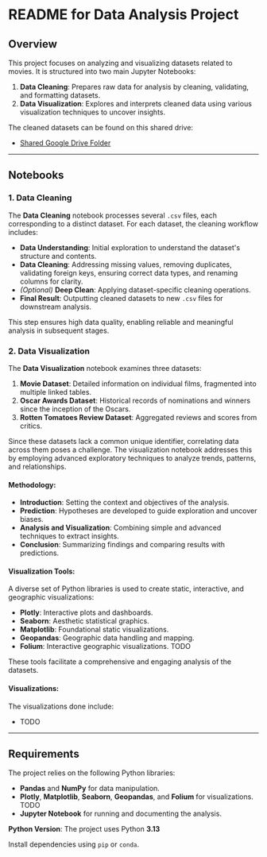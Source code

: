 

# README for Data Analysis Project

## Overview

This project focuses on analyzing and visualizing datasets related to movies. It is structured into two main Jupyter Notebooks:

1. **Data Cleaning**: Prepares raw data for analysis by cleaning, validating, and formatting datasets.  
2. **Data Visualization**: Explores and interprets cleaned data using various visualization techniques to uncover insights.

The cleaned datasets can be found on this shared drive:
- [Shared Google Drive Folder](https://drive.google.com/drive/folders/14OxhhOg3TxA2dzB_y8f4NYJa3RL1wGee)

---

## Notebooks

### 1. Data Cleaning
The **Data Cleaning** notebook processes several `.csv` files, each corresponding to a distinct dataset. For each dataset, the cleaning workflow includes:  
- **Data Understanding**: Initial exploration to understand the dataset's structure and contents.  
- **Data Cleaning**: Addressing missing values, removing duplicates, validating foreign keys, ensuring correct data types, and renaming columns for clarity.  
- *(Optional)* **Deep Clean**: Applying dataset-specific cleaning operations.  
- **Final Result**: Outputting cleaned datasets to new `.csv` files for downstream analysis.  

This step ensures high data quality, enabling reliable and meaningful analysis in subsequent stages.


### 2. Data Visualization
The **Data Visualization** notebook examines three datasets:  
1. **Movie Dataset**: Detailed information on individual films, fragmented into multiple linked tables.  
2. **Oscar Awards Dataset**: Historical records of nominations and winners since the inception of the Oscars.  
3. **Rotten Tomatoes Review Dataset**: Aggregated reviews and scores from critics.

Since these datasets lack a common unique identifier, correlating data across them poses a challenge. The visualization notebook addresses this by employing advanced exploratory techniques to analyze trends, patterns, and relationships.

#### Methodology:
- **Introduction**: Setting the context and objectives of the analysis.  
- **Prediction**: Hypotheses are developed to guide exploration and uncover biases.  
- **Analysis and Visualization**: Combining simple and advanced techniques to extract insights.  
- **Conclusion**: Summarizing findings and comparing results with predictions.

#### Visualization Tools:
A diverse set of Python libraries is used to create static, interactive, and geographic visualizations:  
- **Plotly**: Interactive plots and dashboards.  
- **Seaborn**: Aesthetic statistical graphics.  
- **Matplotlib**: Foundational static visualizations.  
- **Geopandas**: Geographic data handling and mapping.  
- **Folium**: Interactive geographic visualizations. TODO

These tools facilitate a comprehensive and engaging analysis of the datasets.

#### Visualizations:
The visualizations done include:
- TODO

---

## Requirements
The project relies on the following Python libraries:
- **Pandas** and **NumPy** for data manipulation.
- **Plotly**, **Matplotlib**, **Seaborn**, **Geopandas**, and **Folium** for visualizations. TODO 
- **Jupyter Notebook** for running and documenting the analysis.

**Python Version**: The project uses Python **3.13**

Install dependencies using `pip` or `conda`.